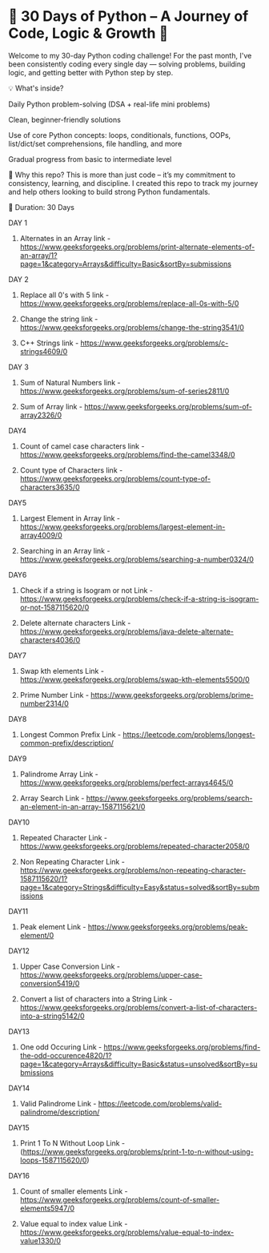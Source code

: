 
# 🚀 30 Days of Python – A Journey of Code, Logic & Growth 🐍
Welcome to my 30-day Python coding challenge!
For the past month, I've been consistently coding every single day — solving problems, building logic, and getting better with Python step by step.

💡 What's inside?

Daily Python problem-solving (DSA + real-life mini problems)

Clean, beginner-friendly solutions

Use of core Python concepts: loops, conditionals, functions, OOPs, list/dict/set comprehensions, file handling, and more

Gradual progress from basic to intermediate level

🔧 Why this repo?
This is more than just code – it’s my commitment to consistency, learning, and discipline.
I created this repo to track my journey and help others looking to build strong Python fundamentals.

📅 Duration: 30 Days

DAY 1
1. Alternates in an Array
link - https://www.geeksforgeeks.org/problems/print-alternate-elements-of-an-array/1?page=1&category=Arrays&difficulty=Basic&sortBy=submissions

DAY 2 
1. Replace all 0's with 5
link - https://www.geeksforgeeks.org/problems/replace-all-0s-with-5/0

2. Change the string
link - https://www.geeksforgeeks.org/problems/change-the-string3541/0

3. C++ Strings
link - https://www.geeksforgeeks.org/problems/c-strings4609/0

DAY 3
1. Sum of Natural Numbers
link - https://www.geeksforgeeks.org/problems/sum-of-series2811/0

2. Sum of Array
link - https://www.geeksforgeeks.org/problems/sum-of-array2326/0

DAY4
1. Count of camel case characters
link - https://www.geeksforgeeks.org/problems/find-the-camel3348/0

2. Count type of Characters
link - https://www.geeksforgeeks.org/problems/count-type-of-characters3635/0

DAY5
1. Largest Element in Array
link - https://www.geeksforgeeks.org/problems/largest-element-in-array4009/0

2. Searching in an Array
link - https://www.geeksforgeeks.org/problems/searching-a-number0324/0

DAY6
1. Check if a string is Isogram or not
Link - https://www.geeksforgeeks.org/problems/check-if-a-string-is-isogram-or-not-1587115620/0

2. Delete alternate characters
Link - https://www.geeksforgeeks.org/problems/java-delete-alternate-characters4036/0

DAY7
1. Swap kth elements
Link - https://www.geeksforgeeks.org/problems/swap-kth-elements5500/0

2. Prime Number
Link - https://www.geeksforgeeks.org/problems/prime-number2314/0

DAY8
1. Longest Common Prefix
Link - https://leetcode.com/problems/longest-common-prefix/description/

DAY9
1. Palindrome Array
Link - https://www.geeksforgeeks.org/problems/perfect-arrays4645/0

2. Array Search
Link - https://www.geeksforgeeks.org/problems/search-an-element-in-an-array-1587115621/0

DAY10
1. Repeated Character
Link - https://www.geeksforgeeks.org/problems/repeated-character2058/0

2. Non Repeating Character
Link - https://www.geeksforgeeks.org/problems/non-repeating-character-1587115620/1?page=1&category=Strings&difficulty=Easy&status=solved&sortBy=submissions

DAY11
1. Peak element
Link - https://www.geeksforgeeks.org/problems/peak-element/0

DAY12
1. Upper Case Conversion
Link - https://www.geeksforgeeks.org/problems/upper-case-conversion5419/0

2. Convert a list of characters into a String
Link - https://www.geeksforgeeks.org/problems/convert-a-list-of-characters-into-a-string5142/0

DAY13
1. One odd Occuring
Link - https://www.geeksforgeeks.org/problems/find-the-odd-occurence4820/1?page=1&category=Arrays&difficulty=Basic&status=unsolved&sortBy=submissions

DAY14
1. Valid Palindrome
Link - https://leetcode.com/problems/valid-palindrome/description/

DAY15
1. Print 1 To N Without Loop
Link - (https://www.geeksforgeeks.org/problems/print-1-to-n-without-using-loops-1587115620/0)

DAY16
1. Count of smaller elements
Link - https://www.geeksforgeeks.org/problems/count-of-smaller-elements5947/0

2. Value equal to index value
Link - https://www.geeksforgeeks.org/problems/value-equal-to-index-value1330/0












